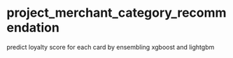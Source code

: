 # project_merchant_category_recommendation
 predict loyalty score for each card by ensembling xgboost and lightgbm
